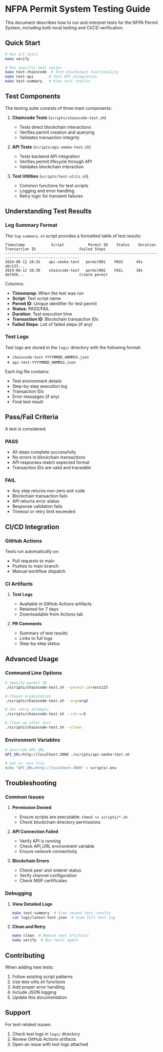 # NFPA Permit System Testing Guide

This document describes how to run and interpret tests for the NFPA Permit System, including both local testing and CI/CD verification.

## Quick Start

```bash
# Run all tests
make verify

# Run specific test suites
make test-chaincode  # Test blockchain functionality
make test-api       # Test API integration
make test-summary   # View test results
```

## Test Components

The testing suite consists of three main components:

1. **Chaincode Tests** (`scripts/chaincode-test.sh`)
   - Tests direct blockchain interactions
   - Verifies permit creation and querying
   - Validates transaction integrity

2. **API Tests** (`scripts/api-smoke-test.sh`)
   - Tests backend API integration
   - Verifies permit lifecycle through API
   - Validates blockchain interaction

3. **Test Utilities** (`scripts/test-utils.sh`)
   - Common functions for test scripts
   - Logging and error handling
   - Retry logic for transient failures

## Understanding Test Results

### Log Summary Format

The `log-summary.sh` script provides a formatted table of test results:

```
Timestamp            Script           Permit ID    Status    Duration    Transaction ID                    Failed Steps
--------------------------------------------------------------------------------------------------------
2024-06-12 10:33    api-smoke-test   permit001    PASS      45s         abc123...                         
2024-06-12 10:30    chaincode-test   permit002    FAIL      30s         def456...                         Create permit
```

Columns:
- **Timestamp**: When the test was run
- **Script**: Test script name
- **Permit ID**: Unique identifier for test permit
- **Status**: PASS/FAIL
- **Duration**: Test execution time
- **Transaction ID**: Blockchain transaction IDs
- **Failed Steps**: List of failed steps (if any)

### Test Logs

Test logs are stored in the `logs/` directory with the following format:
- `chaincode-test-YYYYMMDD_HHMMSS.json`
- `api-test-YYYYMMDD_HHMMSS.json`

Each log file contains:
- Test environment details
- Step-by-step execution log
- Transaction IDs
- Error messages (if any)
- Final test result

## Pass/Fail Criteria

A test is considered:

### PASS
- All steps complete successfully
- No errors in blockchain transactions
- API responses match expected format
- Transaction IDs are valid and traceable

### FAIL
- Any step returns non-zero exit code
- Blockchain transaction fails
- API returns error status
- Response validation fails
- Timeout or retry limit exceeded

## CI/CD Integration

### GitHub Actions

Tests run automatically on:
- Pull requests to main
- Pushes to main branch
- Manual workflow dispatch

### CI Artifacts

1. **Test Logs**
   - Available in GitHub Actions artifacts
   - Retained for 7 days
   - Downloadable from Actions tab

2. **PR Comments**
   - Summary of test results
   - Links to full logs
   - Step-by-step status

## Advanced Usage

### Command Line Options

```bash
# Specify permit ID
./scripts/chaincode-test.sh --permit-id=test123

# Choose organization
./scripts/chaincode-test.sh --org=org2

# Set retry attempts
./scripts/chaincode-test.sh --retry=5

# Clean up after test
./scripts/chaincode-test.sh --clean
```

### Environment Variables

```bash
# Override API URL
API_URL=http://localhost:3000 ./scripts/api-smoke-test.sh

# Set in .env file
echo "API_URL=http://localhost:3000" > scripts/.env
```

## Troubleshooting

### Common Issues

1. **Permission Denied**
   - Ensure scripts are executable: `chmod +x scripts/*.sh`
   - Check blockchain directory permissions

2. **API Connection Failed**
   - Verify API is running
   - Check API_URL environment variable
   - Ensure network connectivity

3. **Blockchain Errors**
   - Check peer and orderer status
   - Verify channel configuration
   - Check MSP certificates

### Debugging

1. **View Detailed Logs**
   ```bash
   make test-summary  # View recent test results
   cat logs/latest-test.json  # View full test log
   ```

2. **Clean and Retry**
   ```bash
   make clean  # Remove test artifacts
   make verify  # Run tests again
   ```

## Contributing

When adding new tests:
1. Follow existing script patterns
2. Use test-utils.sh functions
3. Add proper error handling
4. Include JSON logging
5. Update this documentation

## Support

For test-related issues:
1. Check test logs in `logs/` directory
2. Review GitHub Actions artifacts
3. Open an issue with test logs attached 
